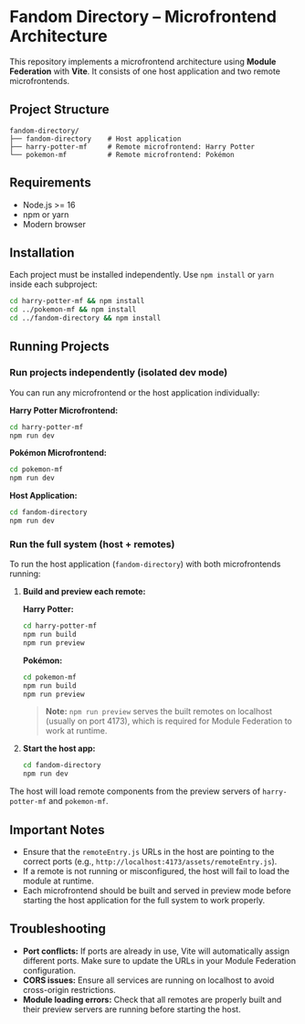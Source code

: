 # Fandom Directory – Microfrontend Architecture

This repository implements a microfrontend architecture using **Module Federation** with **Vite**. It consists of one host application and two remote microfrontends.

## Project Structure

```text
fandom-directory/
├── fandom-directory    # Host application
├── harry-potter-mf     # Remote microfrontend: Harry Potter
└── pokemon-mf          # Remote microfrontend: Pokémon
```

## Requirements

- Node.js >= 16
- npm or yarn
- Modern browser

## Installation

Each project must be installed independently. Use `npm install` or `yarn` inside each subproject:

```bash
cd harry-potter-mf && npm install
cd ../pokemon-mf && npm install
cd ../fandom-directory && npm install
```

## Running Projects

### Run projects independently (isolated dev mode)

You can run any microfrontend or the host application individually:

**Harry Potter Microfrontend:**

```bash
cd harry-potter-mf
npm run dev
```

**Pokémon Microfrontend:**

```bash
cd pokemon-mf
npm run dev
```

**Host Application:**

```bash
cd fandom-directory
npm run dev
```

### Run the full system (host + remotes)

To run the host application (`fandom-directory`) with both microfrontends running:

1. **Build and preview each remote:**

   **Harry Potter:**

   ```bash
   cd harry-potter-mf
   npm run build
   npm run preview
   ```

   **Pokémon:**

   ```bash
   cd pokemon-mf
   npm run build
   npm run preview
   ```

   > **Note:** `npm run preview` serves the built remotes on localhost (usually on port 4173), which is required for Module Federation to work at runtime.

2. **Start the host app:**
   ```bash
   cd fandom-directory
   npm run dev
   ```

The host will load remote components from the preview servers of `harry-potter-mf` and `pokemon-mf`.

## Important Notes

- Ensure that the `remoteEntry.js` URLs in the host are pointing to the correct ports (e.g., `http://localhost:4173/assets/remoteEntry.js`).
- If a remote is not running or misconfigured, the host will fail to load the module at runtime.
- Each microfrontend should be built and served in preview mode before starting the host application for the full system to work properly.

## Troubleshooting

- **Port conflicts:** If ports are already in use, Vite will automatically assign different ports. Make sure to update the URLs in your Module Federation configuration.
- **CORS issues:** Ensure all services are running on localhost to avoid cross-origin restrictions.
- **Module loading errors:** Check that all remotes are properly built and their preview servers are running before starting the host.
